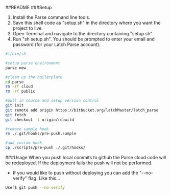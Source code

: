 ##README
###Setup
1. Install the Parse command line tools.
2. Save this shell code as "setup.sh" in the directory where you want the project to live.
3. Open Terminal and navigate to the directory containing "setup.sh"
4. Run "sh setup.sh". You should be prompted to enter your email and password (for your Latch Parse account).

```sh
#!/bin/sh

#setup parse environment
parse new

#clean up the boilerplate
cd parse
rm -rf cloud
rm -rf public

#pull in source and setup version control
git init
git remote add origin https://bitbucket.org/latchMaster/latch_parse
git fetch
git checkout -t origin/rebuild

#remove sample hook
rm ./.git/hooks/pre-push.sample

#add custom hook
cp ./scripts/pre-push ./.git/hooks/
```

###Usage
When you push local commits to github the Parse cloud code will be redeployed. If the deployment fails the push will not be performed. 
* If you would like to push without deploying you can add the "--no-verify" flag. Like this...
```sh
User$ git push --no-verify
```
